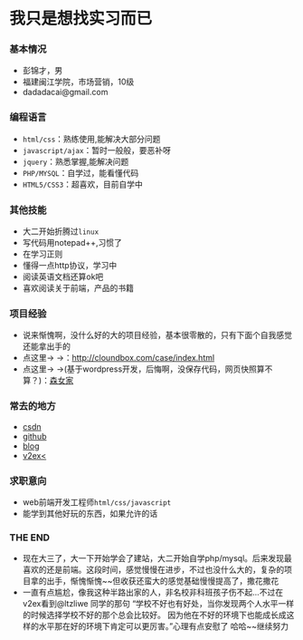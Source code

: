 我只是想找实习而已
=====
<h3>基本情况</h3>
<ul>
  <li>彭锦才，男</li>
  <li>福建闽江学院，市场营销，10级</li>
  <li>dadadacai@gmail.com</li>
</ul>

<h3>编程语言</h3>
<ul>
  <li><code>html/css</code>：熟练使用,能解决大部分问题</li>
  <li><code>javascript/ajax</code>：暂时一般般，要恶补呀</li>
  <li><code>jquery</code>：熟悉掌握,能解决问题</li>
  <li><code>PHP/MYSQL</code>：自学过，能看懂代码</li>
  <li><code>HTML5/CSS3</code>：超喜欢，目前自学中</li>
</ul>

<h3>其他技能</h3>
<ul>
  <li>大二开始折腾过<code>linux</code></li>
  <li>写代码用notepad++,习惯了</li>
  <li>在学习正则</li>
  <li>懂得一点http协议，学习中</li>
  <li>阅读英语文档还算ok吧</li>
  <li>喜欢阅读关于前端，产品的书籍</li>
</ul>

<h3>项目经验</h3>
<ul>
  <li>说来惭愧啊，没什么好的大的项目经验，基本很零散的，只有下面个自我感觉还能拿出手的</li>
  <li>点这里→ →：<a href="http://cloundbox.com/case/index.html">http://cloundbox.com/case/index.html</a></li>
  <li>点这里→ →(基于wordpress开发，后悔啊，没保存代码，网页快照算不算？)：<a href="http://ikeepu.com/pengbeilin/site">森女家</a></li>
  
</ul>

<h3>常去的地方</h3>
<ul>
  <li><a href="http://www.csdn.net/">csdn</a></li>
  <li><a href="https://github.com/dadadacai">github</a></li>
  <li><a href="http://cloundbox.com/">blog</a></li>
  <li><a href="http://v2ex.com">v2ex<</a></li>
</ul>


<h3>求职意向</h3>
<ul>
  <li>web前端开发工程师<code>html/css/javascript</code></li>
  <li>能学到其他好玩的东西，如果允许的话</li>
</ul>

<h3>THE END</h3>
<ul>
  <li>现在大三了，大一下开始学会了建站，大二开始自学php/mysql。后来发现最喜欢的还是前端。这段时间，感觉慢慢在进步，不过也没什么大的，复杂的项目拿的出手，惭愧惭愧~~但收获还蛮大的感觉基础慢慢提高了，撒花撒花</li>
  <li>一直有点尴尬，像我这种半路出家的人，非名校非科班孩子伤不起...不过在v2ex看到@ltzliwe 同学的那句 “学校不好也有好处，当你发现两个人水平一样的时候选择学校不好的那个总会比较好。
      因为他在不好的环境下也能成长成这样的水平那在好的环境下肯定可以更厉害。”心理有点安慰了 哈哈~~继续努力
  </li>

</ul>





